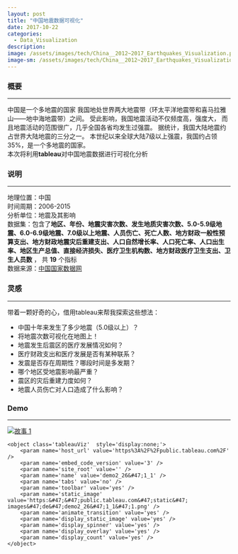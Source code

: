 ```yaml
---
layout: post
title: "中国地震数据可视化"
date: 2017-10-22
categories:
  - Data_Visualization
description:
image: /assets/images/tech/China__2012~2017_Earthquakes_Visualization.png
image-sm: /assets/images/tech/China__2012~2017_Earthquakes_Visualization.png
---
```

### 概要 
------ 
中国是一个多地震的国家
我国地处世界两大地震带（环太平洋地震带和喜马拉雅山——地中海地震带）之间。
受此影响，我国地震活动不仅频度高，强度大，
而且地震活动的范围很广，几乎全国各省均发生过强震。
据统计，我国大陆地震约占世界大陆地震的三分之一。
本世纪以来全球大陆7级以上强震，我国约占领35%，是一个多地震的国家。  
本次将利用**tableau**对中国地震数据进行可视化分析

### 说明
------ 
地理位置：中国  
时间周期：2006-2015  
分析单位：地震及其影响  
数据集：包含了**地区、年份、地震灾害次数、发生地质灾害次数、5.0-5.9级地震、6.0-6.9级地震、7.0级以上地震、人员伤亡、死亡人数、地方财政一般性预算支出、地方财政地震灾后重建支出、人口自然增长率、人口死亡率、人口出生率、地区生产总值、直接经济损失、医疗卫生机构数、地方财政医疗卫生支出、卫生人员数** ， 
共 **19** 个指标   
数据来源：[中国国家数据网](http://data.stats.gov.cn/)

### 灵感
------ 
带着一颗好奇的心，借用tableau来帮我探索这些想法：

* 中国十年来发生了多少地震（5.0级以上）？
* 将地震次数可视化在地图上！
* 地震发生后震区的医疗发展情况如何？
* 医疗财政支出和医疗发展是否有某种联系？
* 发震是否存在周期性？哪段时间是多发期？
* 哪个地区受地震影响最严重？
* 震区的灾后重建力度如何？
* 地震人员伤亡对人口造成了什么影响？   
  
### Demo
------ 
<div class='tableauPlaceholder' id='viz1510142657925' style='position: relative'>
	<noscript>
		<a href='#'><img alt='故事 1 ' src='https:&#47;&#47;public.tableau.com&#47;static&#47;images&#47;de&#47;demo2_26&#47;1_1&#47;1_rss.png' style='border: none' /></a>
	</noscript>

	<object class='tableauViz'  style='display:none;'>
		<param name='host_url' value='https%3A%2F%2Fpublic.tableau.com%2F' /> 
		<param name='embed_code_version' value='3' /> 
		<param name='site_root' value='' />
		<param name='name' value='demo2_26&#47;1_1' />
		<param name='tabs' value='no' />
		<param name='toolbar' value='yes' />
		<param name='static_image' value='https:&#47;&#47;public.tableau.com&#47;static&#47;	images&#47;de&#47;demo2_26&#47;1_1&#47;1.png' /> 
		<param name='animate_transition' value='yes' />
		<param name='display_static_image' value='yes' />
		<param name='display_spinner' value='yes' />
		<param name='display_overlay' value='yes' />
		<param name='display_count' value='yes' />
	</object>
</div>                
<script type='text/javascript'>                    var divElement = document.getElementById('viz1510142657925');                    var vizElement = divElement.getElementsByTagName('object')[0];                    vizElement.style.width='1016px';vizElement.style.height='944px';                    var scriptElement = document.createElement('script');                    scriptElement.src = 'https://public.tableau.com/javascripts/api/viz_v1.js';                    vizElement.parentNode.insertBefore(scriptElement, vizElement);                </script>